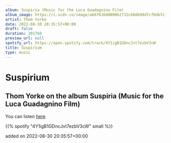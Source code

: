 ```yaml
---
album: Suspiria (Music for the Luca Guadagnino Film)
album_image: https://i.scdn.co/image/ab67616d0000b2732cb0db99d7cf0db7c1546e5c
artist: Thom Yorke
date: 2022-08-30 20:35:57+00:00
draft: false
duration: 201768
preview_url: null
spotify_url: https://open.spotify.com/track/4Y1igB1GDncJvt7ezbV3cW
title: Suspirium
type: music
---
```



# Suspirium

## Thom Yorke on the album Suspiria (Music for the Luca Guadagnino Film)

You can listen [here](https://open.spotify.com/track/4Y1igB1GDncJvt7ezbV3cW)

{{% spotify "4Y1igB1GDncJvt7ezbV3cW" small %}}

added on 2022-08-30 20:35:57+00:00